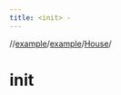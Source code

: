 ```yaml
---
title: <init> -
---
```

//[example](../../index.html)/[example](../index.html)/[House](index.html)/[<init>](-init-.html)



# init  

